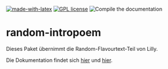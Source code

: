 [![made-with-latex](https://img.shields.io/badge/Made%20with-LaTeX-1f425f.svg)](https://www.latex-project.org/) [![GPL license](https://img.shields.io/badge/License-GPL-blue.svg)](http://perso.crans.org/besson/LICENSE.html) ![Compile the documentation](https://github.com/EagleoutIce/random-intropoem/workflows/Compile%20the%20documentation/badge.svg)

# random-intropoem
Dieses Paket übernimmt die Random-Flavourtext-Teil von Lilly.

Die Dokumentation findet sich [hier](https://media.githubusercontent.com/media/EagleoutIce/random-intropoem/gh-pages/random-intropoem.pdf) und [hier](https://github.com/EagleoutIce/random-intropoem/blob/gh-pages/random-intropoem.pdf).
